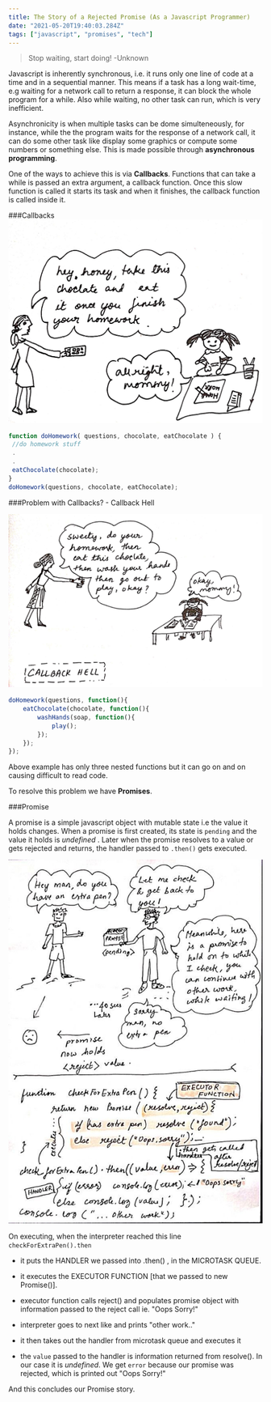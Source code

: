 ```yaml
---
title: The Story of a Rejected Promise (As a Javascript Programmer)
date: "2021-05-20T19:40:03.284Z"
tags: ["javascript", "promises", "tech"]
---
```



>Stop waiting, start doing!
>-Unknown

Javascript is inherently synchronous, i.e. it runs only one line of code at a time and in a sequential manner. This means if a task has a long wait-time, e.g waiting for a network call to return a response, it can block the whole program for a while. Also while waiting, no other task can run, which is very inefficient.

Asynchronicity is when multiple tasks can be dome simulteneously, for instance, while the the program waits for the response of a network call, it can do some other task like display some graphics or compute some numbers or something else. This is made possible through **asynchronous programming**.

One of the ways to achieve this is via **Callbacks**. Functions that can take a while is passed an extra argument, a callback function. Once this slow function is called it starts its task and when it finishes, the callback function is called inside it.

###Callbacks
![Callback](./callback1.jpg)



```javascript
function doHomework( questions, chocolate, eatChocolate ) {
 //do homework stuff
 .
 .
 eatChocolate(chocolate); 
}
doHomework(questions, chocolate, eatChocolate);
```

###Problem with Callbacks? - Callback Hell 

![Too many nested Callbacks](./callback2.jpg)

```javascript
doHomework(questions, function(){
	eatChocolate(chocolate, function(){
		washHands(soap, function(){
			play();
		});
	});
});
```
Above example has only three nested functions but it can go on and on causing difficult to read code.

To resolve this problem we have **Promises**.

###Promise

A promise is a simple javascript object with mutable state i.e the value it holds changes. When a promise is first created, its state is `pending` and the value it holds is _undefined_ . Later when the promise resolves to a value or gets rejected and returns, the handler passed to `.then()` gets executed.   

![Promises, promises](./promise2.jpg)

On executing, when the interpreter reached this line `checkForExtraPen().then`

-  it puts the  HANDLER we passed into .then() , in the MICROTASK QUEUE.

-  it executes the EXECUTOR FUNCTION [that we passed to new Promise()].

-  executor function calls reject() and populates promise object with information passed to the reject call ie. "Oops Sorry!"

-  interpreter goes to next like and prints "other work.."

-  it then takes out the handler from microtask queue and executes it

-  the `value` passed to the handler is information returned from resolve(). In our case it is _undefined_. We get `error` because our promise was rejected, which is printed out "Oops Sorry!"

And this concludes our Promise story.


